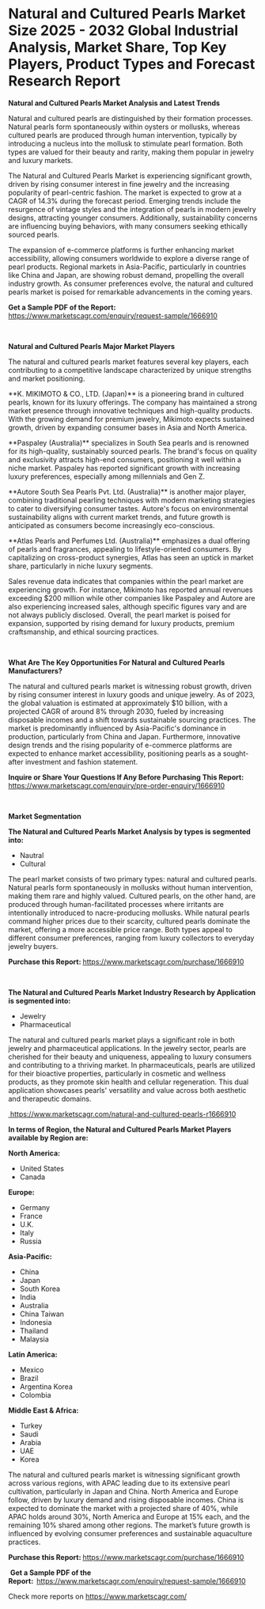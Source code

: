 <p><h1>Natural and Cultured Pearls Market Size 2025 - 2032 Global Industrial Analysis, Market Share, Top Key Players, Product Types and Forecast Research Report</h1></p><p><strong>Natural and Cultured Pearls Market Analysis and Latest Trends</strong></p>
<p><p>Natural and cultured pearls are distinguished by their formation processes. Natural pearls form spontaneously within oysters or mollusks, whereas cultured pearls are produced through human intervention, typically by introducing a nucleus into the mollusk to stimulate pearl formation. Both types are valued for their beauty and rarity, making them popular in jewelry and luxury markets.</p><p>The Natural and Cultured Pearls Market is experiencing significant growth, driven by rising consumer interest in fine jewelry and the increasing popularity of pearl-centric fashion. The market is expected to grow at a CAGR of 14.3% during the forecast period. Emerging trends include the resurgence of vintage styles and the integration of pearls in modern jewelry designs, attracting younger consumers. Additionally, sustainability concerns are influencing buying behaviors, with many consumers seeking ethically sourced pearls.</p><p>The expansion of e-commerce platforms is further enhancing market accessibility, allowing consumers worldwide to explore a diverse range of pearl products. Regional markets in Asia-Pacific, particularly in countries like China and Japan, are showing robust demand, propelling the overall industry growth. As consumer preferences evolve, the natural and cultured pearls market is poised for remarkable advancements in the coming years.</p></p>
<p><strong>Get a Sample PDF of the Report:&nbsp;</strong> <a href="https://www.marketscagr.com/enquiry/request-sample/1666910?utm_campaign=3177&utm_medium=2&utm_source=Github&utm_content=ia&utm_term=06032025&utm_id=natural-and-cultured-pearls">https://www.marketscagr.com/enquiry/request-sample/1666910</a></p>
<p>&nbsp;</p>
<p><strong>Natural and Cultured Pearls Major Market Players</strong></p>
<p><p>The natural and cultured pearls market features several key players, each contributing to a competitive landscape characterized by unique strengths and market positioning. </p><p>**K. MIKIMOTO & CO., LTD. (Japan)** is a pioneering brand in cultured pearls, known for its luxury offerings. The company has maintained a strong market presence through innovative techniques and high-quality products. With the growing demand for premium jewelry, Mikimoto expects sustained growth, driven by expanding consumer bases in Asia and North America. </p><p>**Paspaley (Australia)** specializes in South Sea pearls and is renowned for its high-quality, sustainably sourced pearls. The brand's focus on quality and exclusivity attracts high-end consumers, positioning it well within a niche market. Paspaley has reported significant growth with increasing luxury preferences, especially among millennials and Gen Z. </p><p>**Autore South Sea Pearls Pvt. Ltd. (Australia)** is another major player, combining traditional pearling techniques with modern marketing strategies to cater to diversifying consumer tastes. Autore's focus on environmental sustainability aligns with current market trends, and future growth is anticipated as consumers become increasingly eco-conscious.</p><p>**Atlas Pearls and Perfumes Ltd. (Australia)** emphasizes a dual offering of pearls and fragrances, appealing to lifestyle-oriented consumers. By capitalizing on cross-product synergies, Atlas has seen an uptick in market share, particularly in niche luxury segments.</p><p>Sales revenue data indicates that companies within the pearl market are experiencing growth. For instance, Mikimoto has reported annual revenues exceeding $200 million while other companies like Paspaley and Autore are also experiencing increased sales, although specific figures vary and are not always publicly disclosed. Overall, the pearl market is poised for expansion, supported by rising demand for luxury products, premium craftsmanship, and ethical sourcing practices.</p></p>
<p>&nbsp;</p>
<p><strong>What Are The Key Opportunities For Natural and Cultured Pearls Manufacturers?</strong></p>
<p><p>The natural and cultured pearls market is witnessing robust growth, driven by rising consumer interest in luxury goods and unique jewelry. As of 2023, the global valuation is estimated at approximately $10 billion, with a projected CAGR of around 8% through 2030, fueled by increasing disposable incomes and a shift towards sustainable sourcing practices. The market is predominantly influenced by Asia-Pacific's dominance in production, particularly from China and Japan. Furthermore, innovative design trends and the rising popularity of e-commerce platforms are expected to enhance market accessibility, positioning pearls as a sought-after investment and fashion statement.</p></p>
<p><strong>Inquire or Share Your Questions If Any Before Purchasing This Report:</strong> <a href="https://www.marketscagr.com/enquiry/pre-order-enquiry/1666910?utm_campaign=3177&utm_medium=2&utm_source=Github&utm_content=ia&utm_term=06032025&utm_id=natural-and-cultured-pearls">https://www.marketscagr.com/enquiry/pre-order-enquiry/1666910</a></p>
<p>&nbsp;</p>
<p><strong>Market Segmentation</strong></p>
<p><strong>The Natural and Cultured Pearls Market Analysis by types is segmented into:</strong></p>
<p><ul><li>Nautral</li><li>Cultural</li></ul></p>
<p><p>The pearl market consists of two primary types: natural and cultured pearls. Natural pearls form spontaneously in mollusks without human intervention, making them rare and highly valued. Cultured pearls, on the other hand, are produced through human-facilitated processes where irritants are intentionally introduced to nacre-producing mollusks. While natural pearls command higher prices due to their scarcity, cultured pearls dominate the market, offering a more accessible price range. Both types appeal to different consumer preferences, ranging from luxury collectors to everyday jewelry buyers.</p></p>
<p><strong>Purchase this Report:&nbsp;</strong><a href="https://www.marketscagr.com/purchase/1666910?utm_campaign=3177&utm_medium=2&utm_source=Github&utm_content=ia&utm_term=06032025&utm_id=natural-and-cultured-pearls">https://www.marketscagr.com/purchase/1666910</a></p>
<p>&nbsp;</p>
<p><strong>The Natural and Cultured Pearls Market Industry Research by Application is segmented into:</strong></p>
<p><ul><li>Jewelry</li><li>Pharmaceutical</li></ul></p>
<p><p>The natural and cultured pearls market plays a significant role in both jewelry and pharmaceutical applications. In the jewelry sector, pearls are cherished for their beauty and uniqueness, appealing to luxury consumers and contributing to a thriving market. In pharmaceuticals, pearls are utilized for their bioactive properties, particularly in cosmetic and wellness products, as they promote skin health and cellular regeneration. This dual application showcases pearls' versatility and value across both aesthetic and therapeutic domains.</p></p>
<p><a href="https://www.marketscagr.com/natural-and-cultured-pearls-r1666910?utm_campaign=3177&utm_medium=2&utm_source=Github&utm_content=ia&utm_term=06032025&utm_id=natural-and-cultured-pearls">&nbsp;https://www.marketscagr.com/natural-and-cultured-pearls-r1666910</a></p>
<p><strong>In terms of Region, the Natural and Cultured Pearls Market Players available by Region are:</strong></p>
<p>
    <p> <strong> North America: </strong>
        <ul>
            <li>United States</li>
            <li>Canada</li>
        </ul>
        </p> 
    <p> <strong> Europe: </strong>
        <ul>
            <li>Germany</li>
            <li>France</li>
            <li>U.K.</li>
            <li>Italy</li>
            <li>Russia</li>
        </ul>
        </p> 
    <p> <strong> Asia-Pacific: </strong>
        <ul>
            <li>China</li>
            <li>Japan</li>
            <li>South Korea</li>
            <li>India</li>
            <li>Australia</li>
            <li>China Taiwan</li>
            <li>Indonesia</li>
            <li>Thailand</li>
            <li>Malaysia</li>
        </ul>
        </p> 
    <p> <strong> Latin America: </strong>
        <ul>
            <li>Mexico</li>
            <li>Brazil</li>
            <li>Argentina Korea</li>
            <li>Colombia</li>
        </ul>
        </p> 
    <p> <strong> Middle East & Africa: </strong>
        <ul>
            <li>Turkey</li>
            <li>Saudi</li>
            <li>Arabia</li>
            <li>UAE</li>
            <li>Korea</li>
        </ul>
    </p>
    </p>
<p><p>The natural and cultured pearls market is witnessing significant growth across various regions, with APAC leading due to its extensive pearl cultivation, particularly in Japan and China. North America and Europe follow, driven by luxury demand and rising disposable incomes. China is expected to dominate the market with a projected share of 40%, while APAC holds around 30%, North America and Europe at 15% each, and the remaining 10% shared among other regions. The market’s future growth is influenced by evolving consumer preferences and sustainable aquaculture practices.</p></p>
<p><strong>Purchase this Report: </strong><a href="https://www.marketscagr.com/purchase/1666910?utm_campaign=3177&utm_medium=2&utm_source=Github&utm_content=ia&utm_term=06032025&utm_id=natural-and-cultured-pearls">https://www.marketscagr.com/purchase/1666910</a></p>
<p>&nbsp;<strong>Get a Sample PDF of the Report:&nbsp;&nbsp;</strong><a href="https://www.marketscagr.com/enquiry/request-sample/1666910?utm_campaign=3177&utm_medium=2&utm_source=Github&utm_content=ia&utm_term=06032025&utm_id=natural-and-cultured-pearls">https://www.marketscagr.com/enquiry/request-sample/1666910</a></p>
<p><strong></strong></p>
<p>Check more reports on <a href="https://www.marketscagr.com/?utm_campaign=3177&utm_medium=2&utm_source=Github&utm_content=ia&utm_term=06032025&utm_id=natural-and-cultured-pearls">https://www.marketscagr.com/</a></p>
